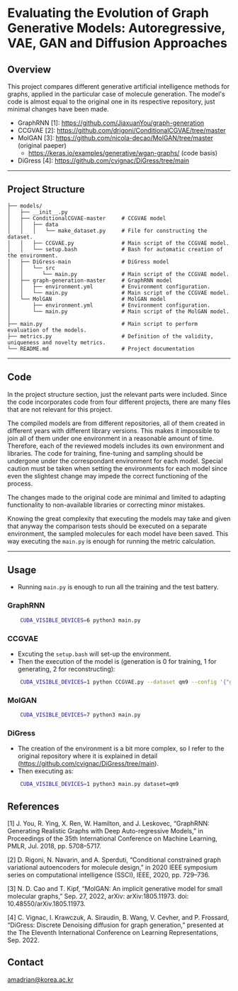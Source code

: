 # Evaluating the Evolution of Graph Generative Models: Autoregressive, VAE, GAN and Diffusion Approaches

 

## Overview

This project compares different generative artificial intelligence methods for graphs, applied in the particular case of molecule generation.
The model's code is almost equal to the original one in its respective repository, just minimal changes have been made.
- GraphRNN [1]: https://github.com/JiaxuanYou/graph-generation
- CCGVAE [2]: https://github.com/drigoni/ConditionalCGVAE/tree/master
- MolGAN [3]: https://github.com/nicola-decao/MolGAN/tree/master (original paeper) 
  - https://keras.io/examples/generative/wgan-graphs/ (code basis)
- DiGress [4]: https://github.com/cvignac/DiGress/tree/main

---

## Project Structure
```
├── models/
│   ├── __init__.py
│   ├── ConditionalCGVAE-master     # CCGVAE model
│   │   ├── data
│   │   │   └── make_dataset.py     # File for constructing the dataset.
│   │   ├── CCGVAE.py               # Main script of the CCGVAE model.
│   │   └── setup.bash              # Bash for automatic creation of the environment.  
│   ├── DiGress-main                # DiGress model
│   │   └── src
│   │      └── main.py              # Main script of the CCGVAE model.
│   ├── graph-generation-master     # GraphRNN model
│   │   ├── environment.yml         # Environment configuration.
│   │   └── main.py                 # Main script of the CCGVAE model.
│   └── MolGAN                      # MolGAN model
│       ├── environment.yml         # Environment configuration.
│       └── main.py                 # Main script of the MolGAN model.
│
├── main.py                         # Main script to perform evaluation of the models.
├── metrics.py                      # Definition of the validity, uniqueness and novelty metrics.
└── README.md                       # Project documentation
```

---

## Code

In the project structure section, just the relevant parts were included. 
Since the code incorporates code from four different projects, there are many files that are not relevant for this project.

The compiled models are from different repositories, all of them created in different years with different library versions.
This makes it impossible to join all of them under one environment in a reasonable amount of time.
Therefore, each of the reviewed models includes its own environment and libraries.
The code for training, fine-tuning and sampling should be undergone under the correspondant environment for each model.
Special caution must be taken when setting the environments for each model since even the slightest change may impede the correct functioning of the process.

The changes made to the original code are minimal and limited to adapting functionality to non-available libraries or correcting minor mistakes.

Knowing the great complexity that executing the models may take and given that anyway the comparison tests should be executed on a separate environment, the sampled molecules for each model have been saved.
This way executing the `main.py` is enough for running the metric calculation.


---

## Usage
- Running `main.py` is enough to run all the training and the test battery.

### GraphRNN

```bash
    CUDA_VISIBLE_DEVICES=6 python3 main.py
```

### CCGVAE
- Excuting the `setup.bash` will set-up the environment.
- Then the execution of the model is (generation is 0 for training, 1 for generating, 2 for reconstructing):
```bash
    CUDA_VISIBLE_DEVICES=1 python CCGVAE.py --dataset qm9 --config '{"generation":0, "log_dir":"./results", "use_mask":false}'
```

### MolGAN

```bash
    CUDA_VISIBLE_DEVICES=7 python3 main.py 
```

### DiGress

- The creation of the environment is a bit more complex, so I refer to the original repository where it is explained in detail (https://github.com/cvignac/DiGress/tree/main).
- Then executing as:
```bash
    CUDA_VISIBLE_DEVICES=1 python3 main.py dataset=qm9
```


## References
[1]	J. You, R. Ying, X. Ren, W. Hamilton, and J. Leskovec, “GraphRNN: Generating Realistic Graphs with Deep Auto-regressive Models,” in Proceedings of the 35th International Conference on Machine Learning, PMLR, Jul. 2018, pp. 5708–5717.

[2]	D. Rigoni, N. Navarin, and A. Sperduti, “Conditional constrained graph variational autoencoders for molecule design,” in 2020 IEEE symposium series on computational intelligence (SSCI), IEEE, 2020, pp. 729–736.

[3]	N. D. Cao and T. Kipf, “MolGAN: An implicit generative model for small molecular graphs,” Sep. 27, 2022, arXiv: arXiv:1805.11973. doi: 10.48550/arXiv.1805.11973.

[4]	C. Vignac, I. Krawczuk, A. Siraudin, B. Wang, V. Cevher, and P. Frossard, “DiGress: Discrete Denoising diffusion for graph generation,” presented at the The Eleventh International Conference on Learning Representations, Sep. 2022.

## Contact
amadrian@korea.ac.kr